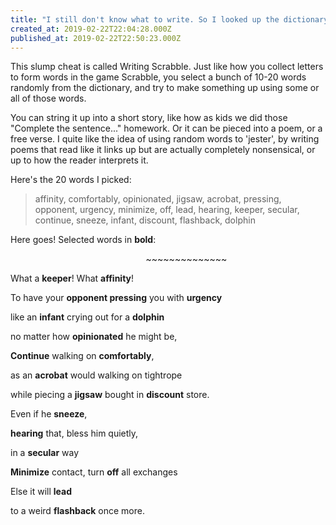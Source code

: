 ```yaml
---
title: "I still don't know what to write. So I looked up the dictionary."
created_at: 2019-02-22T22:04:28.000Z
published_at: 2019-02-22T22:50:23.000Z
---
```

This slump cheat is called Writing Scrabble. Just like how you collect letters to form words in the game Scrabble, you select a bunch of 10-20 words randomly from the dictionary, and try to make something up using some or all of those words.

  

You can string it up into a short story, like how as kids we did those "Complete the sentence..." homework. Or it can be pieced into a poem, or a free verse. I quite like the idea of using random words to 'jester', by writing poems that read like it links up but are actually completely nonsensical, or up to how the reader interprets it.

  

Here's the 20 words I picked:

  

> affinity, comfortably, opinionated, jigsaw, acrobat, pressing, opponent, urgency, minimize, off, lead, hearing, keeper, secular, continue, sneeze, infant, discount, flashback, dolphin 

  

Here goes! Selected words in **bold**:

  

                                                       ~~~~~~~~~~~~~~

  

What a **keeper**! What **affinity**! 

To have your **opponent pressing** you with **urgency**

like an **infant** crying out for a **dolphin**   

no matter how **opinionated** he might be, 

**Continue** walking on **comfortably**,

as an **acrobat** would walking on tightrope

while piecing a **jigsaw** bought in **discount** store.

Even if he **sneeze**,

**hearing** that, bless him quietly, 

in a **secular** way

**Minimize** contact, turn **off** all exchanges

Else it will **lead**

to a weird **flashback** once more.
